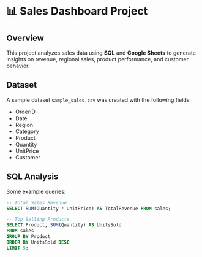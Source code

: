 # 📊 Sales Dashboard Project  

## Overview  
This project analyzes sales data using **SQL** and **Google Sheets** to generate insights on revenue, regional sales, product performance, and customer behavior.  

## Dataset  
A sample dataset `sample_sales.csv` was created with the following fields:  
- OrderID  
- Date  
- Region  
- Category  
- Product  
- Quantity  
- UnitPrice  
- Customer  

## SQL Analysis  
Some example queries:  
```sql
-- Total Sales Revenue
SELECT SUM(Quantity * UnitPrice) AS TotalRevenue FROM sales;

-- Top Selling Products
SELECT Product, SUM(Quantity) AS UnitsSold
FROM sales
GROUP BY Product
ORDER BY UnitsSold DESC
LIMIT 5;

